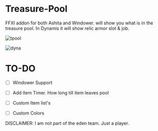 



# Treasure-Pool
FFXI addon for both Ashita and Windower.
will show you what is in the treasure pool.
In Dynamis it will show relic armor slot & job.

![tpool](https://github.com/user-attachments/assets/31c97042-17b1-4024-827d-8d69542fddbd)

![dyna](https://github.com/user-attachments/assets/32f7ba65-fd09-4d98-8208-220947628906)

# TO-DO
- [ ] Windower Support
- [ ] Add item Timer. How long till item leaves pool
- [ ] Custom Item list's
- [ ] Custom Colors


DISCLAIMER: I am not part of the eden team. Just a player.
